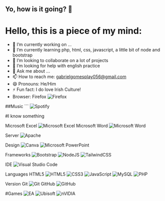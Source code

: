 ## Yo, how is it going? 👋

<!--
**Zgplay056/Zgplay056** is a ✨ _special_ ✨ repository because its `README.md` (this file) appears on your GitHub profile.

-->

## <h1>Hello, this is a piece of my mind:</h1>

- 🔭 I’m currently working on ...
- 🌱 I’m currently learning php, html, css, javascript, a little bit of node and bootstrap
- 👯 I’m looking to collaborate on a lot of projects
- 🤔 I’m looking for help with english practice
- 💬 Ask me about ...
- 📫 How to reach me: gabrielgomesplay056@gmail.com
- 😄 Pronouns: He/Him
- ⚡ Fun fact: I do love Irish Culture!
- Browser: Firefox 	![Firefox](https://img.shields.io/badge/Firefox-FF7139?style=for-the-badge&logo=Firefox-Browser&logoColor=white)

##Music ```
![Spotify](https://img.shields.io/badge/Spotify-1ED760?style=for-the-badge&logo=spotify&logoColor=white)

#I know something

Microsoft Excel 	![Microsoft Excel](https://img.shields.io/badge/Microsoft_Excel-217346?style=for-the-badge&logo=microsoft-excel&logoColor=white)
Microsoft Word 	![Microsoft Word](https://img.shields.io/badge/Microsoft_Word-2B579A?style=for-the-badge&logo=microsoft-word&logoColor=white)

Server ![Apache](https://img.shields.io/badge/apache-%23D42029.svg?style=for-the-badge&logo=apache&logoColor=white)

Design
![Canva](https://img.shields.io/badge/Canva-%2300C4CC.svg?style=for-the-badge&logo=Canva&logoColor=white)
![Microsoft PowerPoint](https://img.shields.io/badge/Microsoft_PowerPoint-B7472A?style=for-the-badge&logo=microsoft-powerpoint&logoColor=white)

Frameworks
![Bootstrap](https://img.shields.io/badge/bootstrap-%238511FA.svg?style=for-the-badge&logo=bootstrap&logoColor=white)
![NodeJS](https://img.shields.io/badge/node.js-6DA55F?style=for-the-badge&logo=node.js&logoColor=white)
![TailwindCSS](https://img.shields.io/badge/tailwindcss-%2338B2AC.svg?style=for-the-badge&logo=tailwind-css&logoColor=white)

IDE
![Visual Studio Code](https://img.shields.io/badge/Visual%20Studio%20Code-0078d7.svg?style=for-the-badge&logo=visual-studio-code&logoColor=white)

Languages
HTML5 	![HTML5](https://img.shields.io/badge/html5-%23E34F26.svg?style=for-the-badge&logo=html5&logoColor=white)
![CSS3](https://img.shields.io/badge/css3-%231572B6.svg?style=for-the-badge&logo=css3&logoColor=white)
![JavaScript](https://img.shields.io/badge/javascript-%23323330.svg?style=for-the-badge&logo=javascript&logoColor=%23F7DF1E)
![MySQL](https://img.shields.io/badge/mysql-4479A1.svg?style=for-the-badge&logo=mysql&logoColor=white)
![PHP](https://img.shields.io/badge/php-%23777BB4.svg?style=for-the-badge&logo=php&logoColor=white)

Version
Git 	![Git](https://img.shields.io/badge/git-%23F05033.svg?style=for-the-badge&logo=git&logoColor=white)
GitHub 	![GitHub](https://img.shields.io/badge/github-%23121011.svg?style=for-the-badge&logo=github&logoColor=white)

#Games
![EA](https://img.shields.io/badge/ea-%23000000.svg?style=for-the-badge&logo=ea&logoColor=white)
![Ubisoft](https://img.shields.io/badge/Ubisoft-%23F5F5F5.svg?style=for-the-badge&logo=Ubisoft&logoColor=black)
![nVIDIA](https://img.shields.io/badge/nVIDIA-%2376B900.svg?style=for-the-badge&logo=nVIDIA&logoColor=white)



